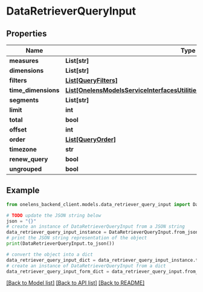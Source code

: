 # DataRetrieverQueryInput


## Properties

Name | Type | Description | Notes
------------ | ------------- | ------------- | -------------
**measures** | **List[str]** |  | [optional] 
**dimensions** | **List[str]** |  | [optional] 
**filters** | [**List[QueryFilters]**](QueryFilters.md) |  | [optional] 
**time_dimensions** | [**List[OnelensModelsServiceInterfacesUtilitiesDataRetrieverServiceTimeDimension]**](OnelensModelsServiceInterfacesUtilitiesDataRetrieverServiceTimeDimension.md) |  | [optional] 
**segments** | **List[str]** |  | [optional] 
**limit** | **int** |  | [optional] 
**total** | **bool** |  | [optional] 
**offset** | **int** |  | [optional] 
**order** | [**List[QueryOrder]**](QueryOrder.md) |  | [optional] 
**timezone** | **str** |  | [optional] 
**renew_query** | **bool** |  | [optional] 
**ungrouped** | **bool** |  | [optional] 

## Example

```python
from onelens_backend_client.models.data_retriever_query_input import DataRetrieverQueryInput

# TODO update the JSON string below
json = "{}"
# create an instance of DataRetrieverQueryInput from a JSON string
data_retriever_query_input_instance = DataRetrieverQueryInput.from_json(json)
# print the JSON string representation of the object
print(DataRetrieverQueryInput.to_json())

# convert the object into a dict
data_retriever_query_input_dict = data_retriever_query_input_instance.to_dict()
# create an instance of DataRetrieverQueryInput from a dict
data_retriever_query_input_form_dict = data_retriever_query_input.from_dict(data_retriever_query_input_dict)
```
[[Back to Model list]](../README.md#documentation-for-models) [[Back to API list]](../README.md#documentation-for-api-endpoints) [[Back to README]](../README.md)


